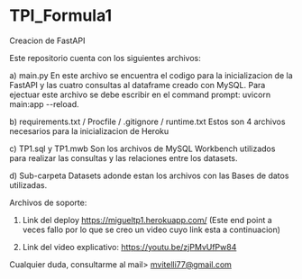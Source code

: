 # TPI_Formula1
Creacion de FastAPI

Este repositorio cuenta con los siguientes archivos:

a) main.py En este archivo se encuentra el codigo para la inicializacion de la FastAPI y las cuatro consultas al dataframe creado con MySQL. Para ejectuar este archivo se debe escribir en el command prompt: uvicorn main:app --reload.

b) requirements.txt / Procfile / .gitignore / runtime.txt Estos son 4 archivos necesarios para la inicializacion de Heroku

c) TP1.sql y TP1.mwb Son los archivos de MySQL Workbench utilizados para realizar las consultas y las relaciones entre los datasets.

d) Sub-carpeta Datasets adonde estan los archivos con las Bases de datos utilizadas.

Archivos de soporte:
1) Link del deploy https://migueltp1.herokuapp.com/  (Este end point a veces fallo por lo que se creo un video cuyo link esta a continuacion)

2) Link del video explicativo: https://youtu.be/zjPMvUfPw84  

Cualquier duda, consultarme al mail> mvitelli77@gmail.com
